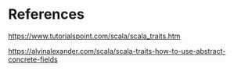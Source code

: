 # References

https://www.tutorialspoint.com/scala/scala_traits.htm

https://alvinalexander.com/scala/scala-traits-how-to-use-abstract-concrete-fields

